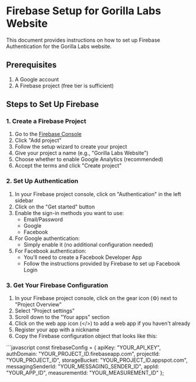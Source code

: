 # Firebase Setup for Gorilla Labs Website

This document provides instructions on how to set up Firebase Authentication for the Gorilla Labs website.

## Prerequisites

1. A Google account
2. A Firebase project (free tier is sufficient)

## Steps to Set Up Firebase

### 1. Create a Firebase Project

1. Go to the [Firebase Console](https://console.firebase.google.com/)
2. Click "Add project"
3. Follow the setup wizard to create your project
4. Give your project a name (e.g., "Gorilla Labs Website")
5. Choose whether to enable Google Analytics (recommended)
6. Accept the terms and click "Create project"

### 2. Set Up Authentication

1. In your Firebase project console, click on "Authentication" in the left sidebar
2. Click on the "Get started" button
3. Enable the sign-in methods you want to use:
   - Email/Password
   - Google
   - Facebook
4. For Google authentication:
   - Simply enable it (no additional configuration needed)
5. For Facebook authentication:
   - You'll need to create a Facebook Developer App
   - Follow the instructions provided by Firebase to set up Facebook Login

### 3. Get Your Firebase Configuration

1. In your Firebase project console, click on the gear icon (⚙️) next to "Project Overview"
2. Select "Project settings"
3. Scroll down to the "Your apps" section
4. Click on the web app icon (</>) to add a web app if you haven't already
5. Register your app with a nickname
6. Copy the Firebase configuration object that looks like this:

\`\`\`javascript
const firebaseConfig = {
  apiKey: "YOUR_API_KEY",
  authDomain: "YOUR_PROJECT_ID.firebaseapp.com",
  projectId: "YOUR_PROJECT_ID",
  storageBucket: "YOUR_PROJECT_ID.appspot.com",
  messagingSenderId: "YOUR_MESSAGING_SENDER_ID",
  appId: "YOUR_APP_ID",
  measurementId: "YOUR_MEASUREMENT_ID"
};
